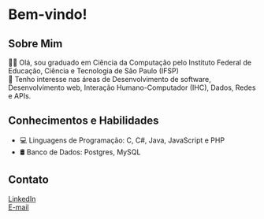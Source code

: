 # Bem-vindo!

## Sobre Mim

👨‍🎓  Olá, sou graduado em Ciência da Computação pelo Instituto Federal de Educação, Ciência e Tecnologia de São Paulo (IFSP) <br>
👀  Tenho interesse nas áreas de Desenvolvimento de software, Desenvolvimento web, Interação Humano-Computador (IHC), Dados, Redes e APIs.

## Conhecimentos e Habilidades

- 💻 Linguagens de Programação: C, C#, Java, JavaScript e PHP
- 🛢️ Banco de Dados: Postgres, MySQL

## Contato

[LinkedIn](https://www.linkedin.com/in/evandro-yudi-alves-ribeiro/) <br>
[E-mail](mailto:evandroyudialves@gmail.com)


